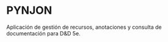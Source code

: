 # PYNJON
Aplicación de gestión de recursos, anotaciones y consulta de documentación para D&amp;D 5e.
